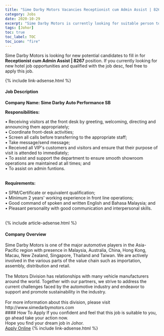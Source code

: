 ```yaml
---
title: "Sime Darby Motors Vacancies Receptionist cum Admin Assist | 8267" 
category: Jobs 
date: 2020-10-29 
excerpt: "Sime Darby Motors is currently looking for suitable person to fill in the Receptionist cum Admin Assist | 8267 which positioned at Johor" 
tags: [Johor] 
toc: true 
toc_label: TOC 
toc_icon: "fire" 
--- 
```


<p>Sime Darby Motors is looking for new potential candidates to fill in for <b>Receptionist cum Admin Assist | 8267</b> position. If you currently looking for new hotel job opportunities and qualified with the job desc, feel free to apply this job.
</p>{% include link-adsense.html %} 
<div><div><h4>Job Description</h4></div><div><div><span><div><p><b>Company Name: Sime Darby Auto Performance SB</b></p><p><strong>Responsibilities:</strong></p><p>&#8226;&#160;Receiving visitors at the front desk by greeting, welcoming, directing and announcing them appropriately;<br>&#8226;&#160;Coordinate front-desk activities;<br>&#8226;&#160;Screen all calls before transferring to the appropriate staff;<br>&#8226;&#160;Take message/send message;<br>&#8226;&#160;Received all VIP's customers and visitors and ensure that their purpose of visit is attended to immediately;<br>&#8226;&#160;To assist and support the department to ensure smooth showroom operations are maintained at all times; and<br>&#8226;&#160;To assist on admin funtions.<br>&#160;</p><p><strong>Requirements:</strong></p><p>&#8226;&#160;SPM/Certificate or equivalent qualification;<br>&#8226;&#160;Minimum 2 years' working experience in front line operations;<br>&#8226;&#160;Good command of spoken and written English and Bahasa Malaysia; and<br>&#8226;&#160;Pleasant personality with good communication and interpersonal skills.<br>&#160;</p></div></span></div></div></div> 
{% include article-adsense.html %} 
<div><div><h4>Company Overview</h4></div><div><div><span><div><div>
	Sime Darby Motors is one of the major automotive players in the Asia-Pacific region with presence in Malaysia, Australia, China, Hong Kong, Macau, New Zealand, Singapore, Thailand and Taiwan. We are actively involved in the various parts of the value chain such as importation, assembly, distribution and retail.</div>
<div>
<br>
	The Motors Division has relationships with many vehicle manufacturers around the world. Together with our partners, we strive to address the current challenges faced by the automotive industry and endeavor to support and promote sustainability in the industry.</div>
<div>
<br>
	For more information about this division, please visit http://www.simedarbymotors.com</div></div></span></div></div></div> 
#### How To Apply 
If you confident and feel that this job is suitable to you, go ahead take your action now. <br/> 
Hope you find your dream job in Johor. <br/> 
<a href="https://www.jobstreet.com.my/en/job/receptionist-cum-admin-assist-%7C-8267-4413920?jobId=jobstreet-my-job-4413920&sectionRank=4&token=0~ca52587c-9a8f-450b-8a9c-a71ff7ac0d76&fr=SRP%20View%20In%20New%20Ta" class="btn btn--info" target="_blank" rel="nofollow noopenner">Apply Online</a> 
{% include link-adsense.html %} 